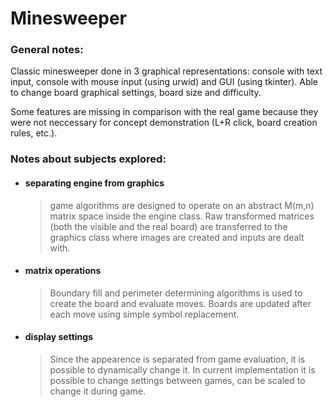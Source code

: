 # Minesweeper

<h3>General notes:</h3>

Classic minesweeper done in 3 graphical representations: console with text input, console with mouse input (using urwid) and GUI (using tkinter). Able to change board graphical settings, board size and difficulty.

Some features are missing in comparison with the real game because they were not neccessary for concept demonstration (L+R click, board creation rules, etc.).

<h3>Notes about subjects explored:</h3>

+ <h4> separating engine from graphics</h4>

	> game algorithms are designed to operate on an abstract M(m,n) matrix space inside the engine class. Raw transformed matrices (both the visible and the real board) are transferred to the graphics class where images are created and inputs are dealt with.

+ <h4> matrix operations</h4>

	> Boundary fill and perimeter determining algorithms is used to create the board and evaluate moves. Boards are updated after each move using simple symbol replacement.

+ <h4> display settings</h4>

	> Since the appearence is separated from game evaluation, it is possible to dynamically change it. In current implementation it is possible to change settings between games, can be scaled to change it during game.
